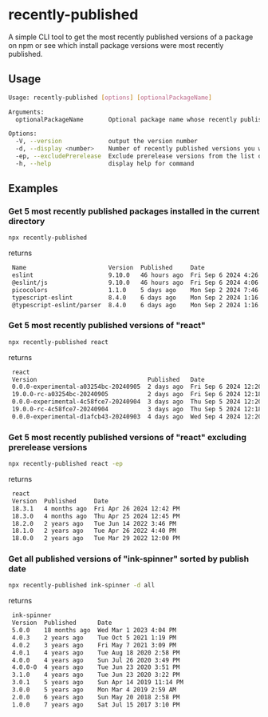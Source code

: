 # recently-published

A simple CLI tool to get the most recently published versions of a package on npm or see which install package versions were most recently published.

## Usage

```bash
Usage: recently-published [options] [optionalPackageName]

Arguments:
  optionalPackageName       Optional package name whose recently published versions you want to see. If not provided, will display recently published packages installed in the current directory.

Options:
  -V, --version             output the version number
  -d, --display <number>    Number of recently published versions you would like displayed or "all" if you want to display all of them (default: "5")
  -ep, --excludePrerelease  Exclude prerelease versions from the list of recently published versions
  -h, --help                display help for command

```

## Examples

### Get 5 most recently published packages installed in the current directory

```bash
npx recently-published
```

returns

```bash
 Name                       Version  Published     Date                   
 eslint                     9.10.0   46 hours ago  Fri Sep 6 2024 4:26 PM
 @eslint/js                 9.10.0   46 hours ago  Fri Sep 6 2024 4:06 PM
 picocolors                 1.1.0    5 days ago    Mon Sep 2 2024 7:46 PM
 typescript-eslint          8.4.0    6 days ago    Mon Sep 2 2024 1:16 PM
 @typescript-eslint/parser  8.4.0    6 days ago    Mon Sep 2 2024 1:16 PM
```

### Get 5 most recently published versions of "react"

```bash
npx recently-published react
```

returns

```bash
 react
 Version                               Published   Date                    
 0.0.0-experimental-a03254bc-20240905  2 days ago  Fri Sep 6 2024 12:20 PM
 19.0.0-rc-a03254bc-20240905           2 days ago  Fri Sep 6 2024 12:18 PM
 0.0.0-experimental-4c58fce7-20240904  3 days ago  Thu Sep 5 2024 12:20 PM
 19.0.0-rc-4c58fce7-20240904           3 days ago  Thu Sep 5 2024 12:18 PM
 0.0.0-experimental-d1afcb43-20240903  4 days ago  Wed Sep 4 2024 12:20 PM
```

### Get 5 most recently published versions of "react" excluding prerelease versions

```bash
npx recently-published react -ep
```

returns

```bash
 react
 Version  Published     Date                     
 18.3.1   4 months ago  Fri Apr 26 2024 12:42 PM
 18.3.0   4 months ago  Thu Apr 25 2024 12:45 PM
 18.2.0   2 years ago   Tue Jun 14 2022 3:46 PM
 18.1.0   2 years ago   Tue Apr 26 2022 4:40 PM
 18.0.0   2 years ago   Tue Mar 29 2022 12:00 PM
```

### Get all published versions of "ink-spinner" sorted by publish date

```bash
npx recently-published ink-spinner -d all
```

returns

```bash
 ink-spinner
 Version  Published      Date                     
 5.0.0    18 months ago  Wed Mar 1 2023 4:04 PM
 4.0.3    2 years ago    Tue Oct 5 2021 1:19 PM
 4.0.2    3 years ago    Fri May 7 2021 3:09 PM
 4.0.1    4 years ago    Tue Aug 18 2020 2:58 PM
 4.0.0    4 years ago    Sun Jul 26 2020 3:49 PM
 4.0.0-0  4 years ago    Tue Jun 23 2020 3:51 PM
 3.1.0    4 years ago    Tue Jun 23 2020 3:22 PM
 3.0.1    5 years ago    Sun Apr 14 2019 11:14 PM
 3.0.0    5 years ago    Mon Mar 4 2019 2:59 AM
 2.0.0    6 years ago    Sun May 20 2018 2:58 PM
 1.0.0    7 years ago    Sat Jul 15 2017 3:10 PM

```


